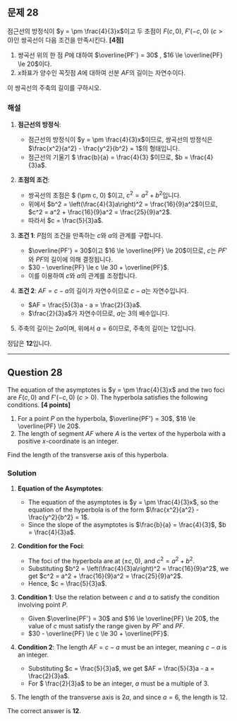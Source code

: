 ## 문제 28
점근선의 방정식이 $y = \pm \frac{4}{3}x$이고 두 초점이 $F (c, 0)$, $F' (-c, 0)$ $(c > 0)$인 쌍곡선이 다음 조건을 만족시킨다. **[4점]**

1. 쌍곡선 위의 한 점 $P$에 대하여 $\overline{PF'} = 30$ , $16 \le \overline{PF} \le 20$이다.
2. $x$좌표가 양수인 꼭짓점 $A$에 대하여 선분 $AF$의 길이는 자연수이다.

이 쌍곡선의 주축의 길이를 구하시오.


### 해설
1. **점근선의 방정식**: 
   - 점근선의 방정식이 $y = \pm \frac{4}{3}x$이므로, 쌍곡선의 방정식은 $\frac{x^2}{a^2} - \frac{y^2}{b^2} = 1$의 형태입니다.
   - 점근선의 기울기 $ \frac{b}{a} = \frac{4}{3} $이므로, $b = \frac{4}{3}a$.

2. **초점의 조건**:
   - 쌍곡선의 초점은 $ (\pm c, 0) $이고, $c^2 = a^2 + b^2$입니다.
   - 위에서 $b^2 = \left(\frac{4}{3}a\right)^2 = \frac{16}{9}a^2$이므로, $c^2 = a^2 + \frac{16}{9}a^2 = \frac{25}{9}a^2$.
   - 따라서 $c = \frac{5}{3}a$.

3. **조건 1**: $P$점의 조건을 만족하는 $c$와 $a$의 관계를 구합니다.
   - $\overline{PF'} = 30$이고 $16 \le \overline{PF} \le 20$이므로, $c$는 $PF'$와 $PF$의 길이에 의해 결정됩니다.
   - $30 - \overline{PF} \le c \le 30 + \overline{PF}$.
   - 이를 이용하여 $c$와 $a$의 관계를 조정합니다.

4. **조건 2**: $AF = c - a$의 길이가 자연수이므로 $c - a$는 자연수입니다.
   - $AF = \frac{5}{3}a - a = \frac{2}{3}a$.
   - $\frac{2}{3}a$가 자연수이므로, $a$는 3의 배수입니다.

5. 주축의 길이는 $2a$이며, 위에서 $a = 6$이므로, 주축의 길이는 $12$입니다.

정답은 **12**입니다.

---

## Question 28
The equation of the asymptotes is $y = \pm \frac{4}{3}x$ and the two foci are $F (c, 0)$ and $F' (-c, 0)$ $(c > 0)$. The hyperbola satisfies the following conditions. **[4 points]**

1. For a point $P$ on the hyperbola, $\overline{PF'} = 30$, $16 \le \overline{PF} \le 20$.
2. The length of segment $AF$ where $A$ is the vertex of the hyperbola with a positive $x$-coordinate is an integer.

Find the length of the transverse axis of this hyperbola.

### Solution
1. **Equation of the Asymptotes**:
   - The equation of the asymptotes is $y = \pm \frac{4}{3}x$, so the equation of the hyperbola is of the form $\frac{x^2}{a^2} - \frac{y^2}{b^2} = 1$.
   - Since the slope of the asymptotes is $\frac{b}{a} = \frac{4}{3}$, $b = \frac{4}{3}a$.

2. **Condition for the Foci**:
   - The foci of the hyperbola are at $(\pm c, 0)$, and $c^2 = a^2 + b^2$.
   - Substituting $b^2 = \left(\frac{4}{3}a\right)^2 = \frac{16}{9}a^2$, we get $c^2 = a^2 + \frac{16}{9}a^2 = \frac{25}{9}a^2$.
   - Hence, $c = \frac{5}{3}a$.

3. **Condition 1**: Use the relation between $c$ and $a$ to satisfy the condition involving point $P$.
   - Given $\overline{PF'} = 30$ and $16 \le \overline{PF} \le 20$, the value of $c$ must satisfy the range given by $PF'$ and $PF$.
   - $30 - \overline{PF} \le c \le 30 + \overline{PF}$.

4. **Condition 2**: The length $AF = c - a$ must be an integer, meaning $c - a$ is an integer.
   - Substituting $c = \frac{5}{3}a$, we get $AF = \frac{5}{3}a - a = \frac{2}{3}a$.
   - For $ \frac{2}{3}a$ to be an integer, $a$ must be a multiple of 3.

5. The length of the transverse axis is $2a$, and since $a = 6$, the length is $12$.

The correct answer is **12**.

